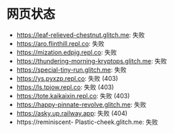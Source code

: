 # 网页状态
- https://leaf-relieved-chestnut.glitch.me: 失败
- https://aro.flinthill.repl.co: 失败
- https://mization.edpjg.repl.co: 失败
- https://thundering-morning-kryptops.glitch.me: 失败
- https://special-tiny-run.glitch.me: 失败
- https://ys.pyxzp.repl.co: 失败 (403)
- https://ls.tpjow.repl.co: 失败 (403)
- https://tote.kaikaixin.repl.co: 失败 (403)
- https://happy-pinnate-revolve.glitch.me: 失败
- https://asky.up.railway.app: 失败 (404)
- https://reminiscent- Plastic-cheek.glitch.me: 失败
